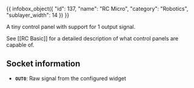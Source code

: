 {{ infobox_object({
	"id": 137,
	"name": "RC Micro",
	"category": "Robotics",
	"sublayer_width": 14
}) }}

A tiny control panel with support for 1 output signal.

See [[RC Basic]] for a detailed description of what control panels are capable of.

## Socket information
- **`OUT0`**: Raw signal from the configured widget